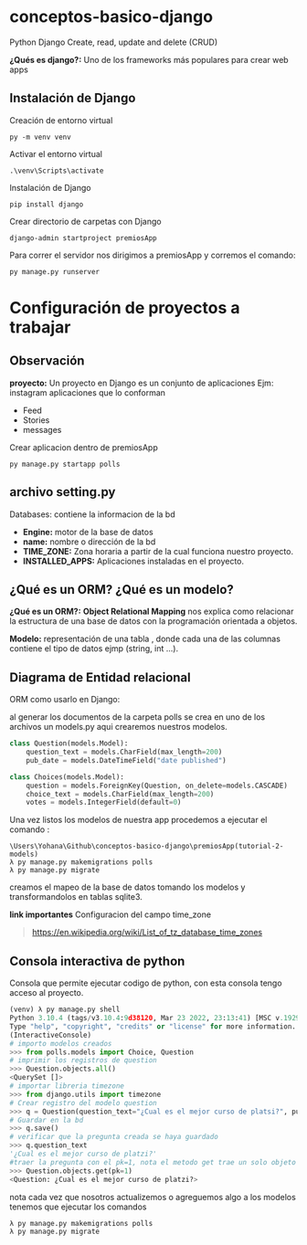 # conceptos-basico-django
Python Django Create, read, update and delete (CRUD)

**¿Qués es django?:** Uno de los frameworks más populares para crear web apps

## Instalación de Django

Creación de entorno virtual 

```
py -m venv venv
```

Activar el entorno virtual

```
.\venv\Scripts\activate
```

Instalación de Django

```
pip install django
```

Crear directorio de carpetas con Django

```
django-admin startproject premiosApp
```
Para correr el servidor nos dirigimos a premiosApp y corremos el comando:

```
py manage.py runserver
```

# Configuración de proyectos a trabajar

## Observación 

**proyecto:** Un proyecto en Django es un conjunto de aplicaciones Ejm: instagram aplicaciones que lo conforman
- Feed
- Stories
- messages

Crear aplicacion dentro de premiosApp 

```
py manage.py startapp polls
```
## archivo setting.py

Databases: contiene la informacion de la bd 
- **Engine:** motor de la base de datos
- **name:** nombre o dirección de la bd
- **TIME_ZONE:** Zona horaria a partir de la cual funciona nuestro proyecto.
- **INSTALLED_APPS:** Aplicaciones instaladas en el proyecto.

## ¿Qué es un ORM? ¿Qué es un modelo?

**¿Qué es un ORM?:** **Object Relational Mapping** nos explica como relacionar la estructura de una base de datos con la programación orientada a objetos.

**Modelo:** representación de una tabla , donde cada una de las columnas contiene el tipo de datos ejmp (string, int ...). 

## Diagrama de Entidad relacional

ORM como usarlo en Django:

al generar los documentos de la carpeta polls se crea en uno de los archivos un models.py aqui crearemos nuestros modelos.

```python
class Question(models.Model):
    question_text = models.CharField(max_length=200)
    pub_date = models.DateTimeField("date published")

class Choices(models.Model):
    question = models.ForeignKey(Question, on_delete=models.CASCADE)
    choice_text = models.CharField(max_length=200)
    votes = models.IntegerField(default=0)
```
Una vez listos los modelos de nuestra app procedemos a ejecutar el comando :

```
\Users\Yohana\Github\conceptos-basico-django\premiosApp(tutorial-2-models)
λ py manage.py makemigrations polls
λ py manage.py migrate
```

creamos el mapeo de la base de datos tomando los modelos y transformandolos en tablas sqlite3.

**link importantes**
Configuracion del campo time_zone 
> https://en.wikipedia.org/wiki/List_of_tz_database_time_zones

## Consola interactiva de python

Consola que permite ejecutar codigo de python, con esta consola tengo acceso al proyecto.

```python
(venv) λ py manage.py shell
Python 3.10.4 (tags/v3.10.4:9d38120, Mar 23 2022, 23:13:41) [MSC v.1929 64 bit (AMD64)] on win32
Type "help", "copyright", "credits" or "license" for more information.
(InteractiveConsole)
# importo modelos creados
>>> from polls.models import Choice, Question
# imprimir los registros de question 
>>> Question.objects.all()
<QuerySet []>
# importar libreria timezone
>>> from django.utils import timezone
# Crear registro del modelo question
>>> q = Question(question_text="¿Cual es el mejor curso de platsi?", pub_date=timezone.now())
# Guardar en la bd
>>> q.save()
# verificar que la pregunta creada se haya guardado
>>> q.question_text
'¿Cual es el mejor curso de platzi?'
#traer la pregunta con el pk=1, nota el metodo get trae un solo objeto
>>> Question.objects.get(pk=1)
<Question: ¿Cual es el mejor curso de platzi?>
```

nota cada vez que nosotros actualizemos o agreguemos algo a los modelos tenemos que ejecutar los comandos

```py
λ py manage.py makemigrations polls
λ py manage.py migrate
```